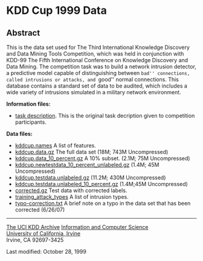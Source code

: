 # KDD Cup 1999 Data

## Abstract

This is the data set used for The Third International Knowledge Discovery and Data Mining Tools Competition, which was held in conjunction with KDD-99 The Fifth International Conference on Knowledge Discovery and Data Mining. The competition task was to build a network intrusion detector, a predictive model capable of distinguishing between ``bad'' connections, called intrusions or attacks, and ``good'' normal connections. This database contains a standard set of data to be audited, which includes a wide variety of intrusions simulated in a military network environment.

**Information files:**

*   [task description](task.html). This is the original task decription given to competition participants.

**Data files:**

*   [kddcup.names](kddcup.names) A list of features.
*   [kddcup.data.gz](http://kdd.ics.uci.edu/databases/kddcup99/kddcup.data.gz) The full data set (18M; 743M Uncompressed)
*   [kddcup.data_10_percent.gz](http://kdd.ics.uci.edu/databases/kddcup99/kddcup.data_10_percent.gz) A 10% subset. (2.1M; 75M Uncompressed)
*   [kddcup.newtestdata_10_percent_unlabeled.gz](http://kdd.ics.uci.edu/databases/kddcup99/kddcup.newtestdata_10_percent_unlabeled.gz) (1.4M; 45M Uncompressed)
*   [kddcup.testdata.unlabeled.gz](http://kdd.ics.uci.edu/databases/kddcup99/kddcup.testdata.unlabeled.gz) (11.2M; 430M Uncompressed)
*   [kddcup.testdata.unlabeled_10_percent.gz](http://kdd.ics.uci.edu/databases/kddcup99/kddcup.testdata.unlabeled_10_percent.gz) (1.4M;45M Uncompressed)
*   [corrected.gz](http://kdd.ics.uci.edu/databases/kddcup99/corrected.gz) Test data with corrected labels.
*   [training_attack_types](training_attack_types) A list of intrusion types.
*   [typo-correction.txt](http://kdd.ics.uci.edu/databases/kddcup99/typo-correction.txt) A brief note on a typo in the data set that has been corrected (6/26/07)

* * *

[The UCI KDD Archive](http://kdd.ics.uci.edu/)
[Information and Computer Science](http://www.ics.uci.edu/)  
[University of California, Irvine](http://www.uci.edu/)  
Irvine, CA 92697-3425

Last modified: October 28, 1999
